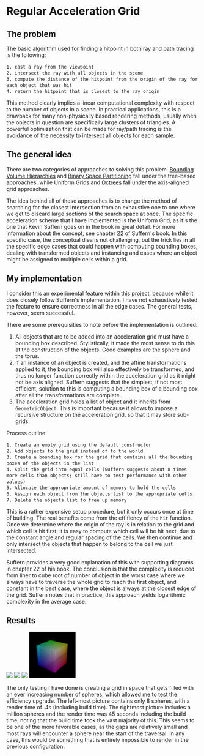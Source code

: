 # Regular Acceleration Grid

## The problem

The basic algorithm used for finding a hitpoint in both ray and path tracing is the following:

```
1. cast a ray from the viewpoint
2. intersect the ray with all objects in the scene
3. compute the distance of the hitpoint from the origin of the ray for each object that was hit
4. return the hitpoint that is closest to the ray origin
```

This method clearly implies a linear computational complexity with respect to the number of objects in a scene. In practical applications, this is a drawback for many non-physically based rendering methods, usually when the objects in question are specifically large clusters of triangles. A powerful optimization that can be made for ray/path tracing is the avoidance of the necessity to intersect all objects for each sample. 


## The general idea

There are two categories of approaches to solving this problem. [Bounding Volume Hierarchies](https://en.wikipedia.org/wiki/Bounding_volume_hierarchy) and [Binary Space Partitioning](https://en.wikipedia.org/wiki/Binary_space_partitioning) fall under the tree-based approaches, while Uniform Grids and [Octrees](https://en.wikipedia.org/wiki/Octree) fall under the axis-aligned grid approaches. 

The idea behind all of these approaches is to change the method of searching for the closest intersection from an exhaustive one to one where we get to discard large sections of the search space at once. The specific acceleration scheme that I have implemented is the Uniform Grid, as it's the one that Kevin Suffern goes on in the book in great detail. For more information about the concept, see chapter 22 of Suffern's book. In this specific case, the conceptual diea is not challenging, but the trick lies in all the specific edge cases that could happen with computing bounding boxes, dealing with transformed objects and instancing and cases where an object might be assigned to multiple cells within a grid. 


## My implementation

I consider this an experimental feature within this project, because while it does closely follow Suffern's implementation, I have not exhaustively tested the feature to ensure correctness in all the edge cases. The general tests, however, seem successful. 

There are some prerequisities to note before the implementation is outlined:
1. All objects that are to be added into an acceleration grid must have a bounding box described. Stylistically, it made the most sense to do this at the construction of the objects. Good examples are the sphere and the torus.
2. If an instance of an object is created, and the affine transformations applied to it, the bounding box will also effectively be transformed, and thus no longer function correctly within the acceleration grid as it might not be axis aligned. Suffern suggests that the simplest, if not most efficient, solution to this is computing a bounding box of a bounding box after all the transformations are complete. 
3. The acceleration grid holds a list of object and it inherits from `GeometricObject`. This is important because it allows to impose a recursive structure on the acceleration grid, so that it may store sub-grids.

Process outline:

```
1. Create an empty grid using the default constructor
2. Add objects to the grid instead of to the world
3. Create a bounding box for the grid that contains all the bounding boxes of the objects in the list
4. Split the grid into equal cells (Suffern suggests about 8 times more cells than objects; still have to test performance with other values)
5. Allocate the appropriate amount of memory to hold the cells
6. Assign each object from the objects list to the appropriate cells
7. Delete the objects list to free up memory
```

This is a rather expensive setup procedure, but it only occurs once at time of building. The real benefits come from the effifiency of the `hit` function. Once we determine where the origin of the ray is in relation to the grid and which cell is hit first, it is easy to compute which cell will be hit next, due to the constant angle and regular spacing of the cells. We then continue and only intersect the objects that happen to belong to the cell we just intersected. 

Suffern provides a very good explanation of this with supporting diagrams in chapter 22 of his book. The conclusion is that the complexity is reduced from liner to cube root of number of object in the worst case where we always have to traverse the whole grid to reach the first object, and constant in the best case, where the object is always at the closest edge of the grid. Suffern notes that in practice, this approach yields logarithmic complexity in the average case. 


## Results

<img src="https://github.com/lukapandza/Raymond/blob/main/Renders/Gallery/grid/2^3spheres.png" width = "24%"></img>
<img src="https://github.com/lukapandza/Raymond/blob/main/Renders/Gallery/grid/8^3.png" width = "24%"></img>
<img src="https://github.com/lukapandza/Raymond/blob/main/Renders/Gallery/grid/16^3.png" width = "24%"></img>
<img src="https://github.com/lukapandza/Raymond/blob/main/Renders/Gallery/grid/100^3spheres.png" width = "24%"></img>

The only testing I have done is creating a grid in space that gets filled with an ever increasing number of spheres, which allowed me to test the efficiency upgrade. The left-most picture contains only 8 spheres, with a render time of .4s (including build time). The rightmost picture includes a million spheres and the render time was 45 seconds including the build time, noting that the build time took the vast majority of this. This seems to be one of the more favorable cases, as the gaps are relatively small and most rays will encounter a sphere near the start of the traversal. In any case, this would be something that is entirely impossible to render in the previous configuration.

